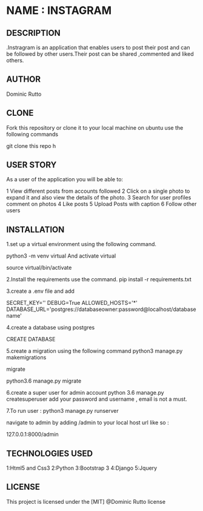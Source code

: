 # NAME : INSTAGRAM

## DESCRIPTION

.Instragram is an application that enables users to post their post and can be followed by other users.Their post can be shared ,commented and liked others.

## AUTHOR

Dominic Rutto

## CLONE

Fork this repository or clone it to your local machine on ubuntu use the following commands

git clone this repo h

## USER STORY

As a user of the application you will be able to:

1 View different posts from accounts followed
2 Click on a single photo to expand it and also view the details of the photo.
3 Search for user profiles
comment on photos
4 Like posts
5 Upload Posts with caption
6 Follow other users

## INSTALLATION

1.set up a virtual environment using the following command.

python3 -m venv virtual
And activate virtual

source virtual/bin/activate

2.Install the requirements use the command.
pip install -r requirements.txt

3.create a .env file and add

SECRET_KEY='<random-string>'
DEBUG=True
ALLOWED_HOSTS='\*'
DATABASE_URL='postgres://databaseowner:password@localhost/databasename'

4.create a database using postgres

CREATE DATABASE <your-database-name>

5.create a migration using the following command
python3 manage.py makemigrations

migrate

python3.6 manage.py migrate

6.create a super user for admin account
python 3.6 manage.py createsuperuser
add your password and username , email is not a must.

7.To run user :
python3 manage.py runserver

navigate to admin by adding /admin to your local host url like so :

127.0.0.1:8000/admin

## TECHNOLOGIES USED

1:Html5 and Css3
2:Python
3:Bootstrap 3
4:Django
5:Jquery

## LICENSE

This project is licensed under the [MIT] @Dominic Rutto license

